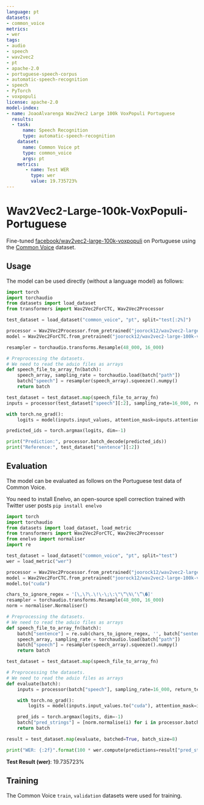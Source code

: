 ```yaml
---
language: pt
datasets:
- common_voice 
metrics:
- wer
tags:
- audio
- speech
- wav2vec2
- pt
- apache-2.0
- portuguese-speech-corpus
- automatic-speech-recognition
- speech
- PyTorch
- voxpopuli
license: apache-2.0
model-index:
- name: JoaoAlvarenga Wav2Vec2 Large 100k VoxPopuli Portuguese
  results:
  - task: 
      name: Speech Recognition
      type: automatic-speech-recognition
    dataset:
      name: Common Voice pt
      type: common_voice
      args: pt
    metrics:
       - name: Test WER
         type: wer
         value: 19.735723%
---
```



# Wav2Vec2-Large-100k-VoxPopuli-Portuguese

Fine-tuned [facebook/wav2vec2-large-100k-voxpopuli](https://huggingface.co/facebook/wav2vec2-large-100k-voxpopuli) on Portuguese using the [Common Voice](https://huggingface.co/datasets/common_voice) dataset.

## Usage

The model can be used directly (without a language model) as follows:

```python
import torch
import torchaudio
from datasets import load_dataset
from transformers import Wav2Vec2ForCTC, Wav2Vec2Processor

test_dataset = load_dataset("common_voice", "pt", split="test[:2%]") 

processor = Wav2Vec2Processor.from_pretrained("joorock12/wav2vec2-large-100k-voxpopuli-pt")
model = Wav2Vec2ForCTC.from_pretrained("joorock12/wav2vec2-large-100k-voxpopuli-pt")

resampler = torchaudio.transforms.Resample(48_000, 16_000)

# Preprocessing the datasets.
# We need to read the aduio files as arrays
def speech_file_to_array_fn(batch):
    speech_array, sampling_rate = torchaudio.load(batch["path"])
    batch["speech"] = resampler(speech_array).squeeze().numpy()
    return batch

test_dataset = test_dataset.map(speech_file_to_array_fn)
inputs = processor(test_dataset["speech"][:2], sampling_rate=16_000, return_tensors="pt", padding=True)

with torch.no_grad():
    logits = model(inputs.input_values, attention_mask=inputs.attention_mask).logits

predicted_ids = torch.argmax(logits, dim=-1)

print("Prediction:", processor.batch_decode(predicted_ids))
print("Reference:", test_dataset["sentence"][:2])
```


## Evaluation

The model can be evaluated as follows on the Portuguese test data of Common Voice.

You need to install Enelvo, an open-source spell correction trained with Twitter user posts
`pip install enelvo`

```python
import torch
import torchaudio
from datasets import load_dataset, load_metric
from transformers import Wav2Vec2ForCTC, Wav2Vec2Processor
from enelvo import normaliser
import re

test_dataset = load_dataset("common_voice", "pt", split="test")
wer = load_metric("wer")

processor = Wav2Vec2Processor.from_pretrained("joorock12/wav2vec2-large-100k-voxpopuli-pt")
model = Wav2Vec2ForCTC.from_pretrained("joorock12/wav2vec2-large-100k-voxpopuli-pt")
model.to("cuda")

chars_to_ignore_regex = '[\,\?\.\!\-\;\:\"\“\%\‘\”\�]'
resampler = torchaudio.transforms.Resample(48_000, 16_000)
norm = normaliser.Normaliser()

# Preprocessing the datasets.
# We need to read the aduio files as arrays
def speech_file_to_array_fn(batch):
    batch["sentence"] = re.sub(chars_to_ignore_regex, '', batch["sentence"]).lower()
    speech_array, sampling_rate = torchaudio.load(batch["path"])
    batch["speech"] = resampler(speech_array).squeeze().numpy()
    return batch

test_dataset = test_dataset.map(speech_file_to_array_fn)

# Preprocessing the datasets.
# We need to read the aduio files as arrays
def evaluate(batch):
    inputs = processor(batch["speech"], sampling_rate=16_000, return_tensors="pt", padding=True)

    with torch.no_grad():
        logits = model(inputs.input_values.to("cuda"), attention_mask=inputs.attention_mask.to("cuda")).logits

    pred_ids = torch.argmax(logits, dim=-1)
    batch["pred_strings"] = [norm.normalise(i) for i in processor.batch_decode(pred_ids)]
    return batch

result = test_dataset.map(evaluate, batched=True, batch_size=8)

print("WER: {:2f}".format(100 * wer.compute(predictions=result["pred_strings"], references=result["sentence"])))
```

**Test Result (wer)**: 19.735723%


## Training

The Common Voice `train`, `validation` datasets were used for training.
